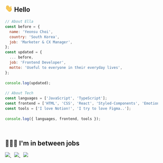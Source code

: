 ## <img src="https://raw.githubusercontent.com/ABSphreak/ABSphreak/master/gifs/Hi.gif" width="25"> Hello 

```javascript
// About Ella
const before = {
  name: 'Yeonsu Choi',
  country: 'South Korea',
  job: 'Marketer & CX Manager',
};
const updated = {
  ... before,
  job: 'Frontend Developer',
  motto: 'Useful to everyone in their everyday lives',
};

console.log(updated);

// About Tech
const languages = ['JavaScript', 'TypeScript'];
const frontend = ['HTML', 'CSS', 'React', 'Styled-Components', 'Emotion'];
const tools = ['I love Notion!', 'I try to love Figma..'];

console.log({ languages, frontend, tools });
```

<br/>

## 👩🏻‍💻 I'm in between jobs

<div>
  <!-- Resume -->
  <a href="https://devella.oopy.io/about"><img src="https://img.shields.io/badge/Resume-ffd966?style=for-the-badge&logo=readdotcv&logoColor=white"/>
  </a>
  <!-- TechBlog -->
  <a href="https://devella.oopy.io/"> <img src="https://img.shields.io/badge/Tech Blog-f6b26b?style=for-the-badge&logo=notion&logoColor=white" style="margin-left: 10px; "/>
  </a>
  <!-- LinkedIn -->
  <a href="https://www.linkedin.com/in/ella-yschoi/"> <img src="https://img.shields.io/badge/linkedin-3d85c6?style=for-the-badge&logo=linkedin&logoColor=white" style="margin-left: 10px; "/>
  </a>
</div>
